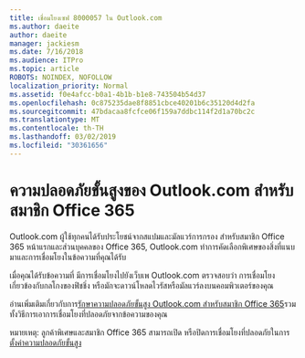 ```yaml
---
title: เชื่อมโยงเซฟ 8000057 ใน Outlook.com
ms.author: daeite
author: daeite
manager: jackiesm
ms.date: 7/16/2018
ms.audience: ITPro
ms.topic: article
ROBOTS: NOINDEX, NOFOLLOW
localization_priority: Normal
ms.assetid: f0e4afcc-b0a1-4b1b-b1e8-743504b54d37
ms.openlocfilehash: 0c875235dae8f8851cbce40201b6c35120d4d2fa
ms.sourcegitcommit: 47bdacaa8fcfce06f159a7ddbc114f2d1a70bc2c
ms.translationtype: MT
ms.contentlocale: th-TH
ms.lasthandoff: 03/02/2019
ms.locfileid: "30361656"
---
```

# <a name="advanced-outlookcom-security-for-office-365-subscribers"></a>ความปลอดภัยขั้นสูงของ Outlook.com สำหรับสมาชิก Office 365

Outlook.com ผู้ใช้ทุกคนได้รับประโยชน์จากสแปมและมัลแวร์การกรอง สำหรับสมาชิก Office 365 หน้าแรกและส่วนบุคคลของ Office 365, Outlook.com ทำการคัดเลือกพิเศษของสิ่งที่แนบมาและการเชื่อมโยงในข้อความที่คุณได้รับ
  
เมื่อคุณได้รับข้อความที่ มีการเชื่อมโยงไปยังเว็บเพ Outlook.com ตรวจสอบว่า การเชื่อมโยงเกี่ยวข้องกับกลโกงของฟิชชิ่ง หรือมักจะดาวน์โหลดไวรัสหรือมัลแวร์ลงบนคอมพิวเตอร์ของคุณ
  
อ่านเพิ่มเติมเกี่ยวกับการ[รักษาความปลอดภัยขั้นสูง Outlook.com สำหรับสมาชิก Office 365](https://go.microsoft.com/fwlink/p/?linkid=2006140)รวมทั้งวิธีการเอาการเชื่อมโยงที่ปลอดภัยจากข้อความของคุณ
  
หมายเหตุ: ลูกค้าพิเศษและสมาชิก Office 365 สามารถเปิด หรือปิดการเชื่อมโยงที่ปลอดภัยในการ[ตั้งค่าความปลอดภัยขั้นสูง](https://outlook.live.com/mail/options/premium/security)